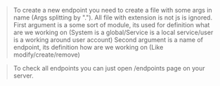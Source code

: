 > To create a new endpoint you need to create a file with some args in name (Args splitting by "."). All file with extension is not js is ignored.
> First argument is a some sort of module, its used for definition what are we working on (System is a global/Service is a local service/user is a working around user account)
> Second argument is a name of endpoint, its definition how are we working on (Like modify/create/remove)

> To check all endpoints you can just open /endpoints page on your server.